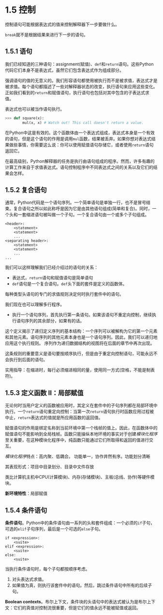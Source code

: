 # 1.5 控制
控制语句可能根据表达式的值来控制解释器下一步要做什么。

`break`就不是根据结果来进行下一步的语句。

## 1.5.1 语句
我们已经知道的三种语句：assignment(赋值)、`def`和`return`语句。这些Python代码它们本身不是表达式，虽然它们包含表达式作为组成部分。

强调语句的值的无意义的。我们形容语句都使用被执行而不是被求值，表达式才是被求值。每个语句都描述了一些对解释器状态的改变，执行语句来应用这些变化。正如我们看到的`return`和赋值语句，执行语句也包括对其中包含的子表达式求值。

表达式也可以被当作语句执行。
```python
>>> def square(x):
        mul(x, x) # Watch out! This call doesn't return a value.
```
在Python中这是有效的。这个函数体由一个表达式组成，表达式本身是一个有效的语句，但是这个语句的作用是调用`mul`函数，结果被丢弃。如果你想对表达式结果做些事情，你需要这么说：你可以使用赋值语句存储它，或者使用`return`语句返回它。

在最高级别，Python解释器的任务是执行由语句组成的程序。然而，许多有趣的计算工作来自于求值表达式。语句控制程序中不同表达式之间的关系以及它们的结果会怎样。

## 1.5.2 复合语句
通常，Python代码是一个语句序列。一个简单语句是单独一行，也不是冒号结束。复合语句之所以如此称呼是因为它是由其他语句组成(简单和复合)。同时，一个头和一套缩进语句被叫做一个子句。一个复合语句由一个或多个子句组成。
```
<header>:
    <statement>
    <statement>
    ...
<separating header>:
    <statement>
    <statement>
    ...
...
```
我们可以这样理解我们已经介绍过的语句的关系：
- 表达式，`return`语句和赋值语句是简单语句
- `def`语句是一个复合语句。`def`头下面的套件是定义的函数体。

每种类型头语句的专门的求值规则决定何时执行套件中的语句。

我们现在也可以理解多行程序。
- 执行一个语句序列，首先执行第一条语句。如果该语句不重定向控制，继续执行语句序列的其余部分，如果有的话。

这个定义揭示了递归定义序列的基本结构：一个序列可以被解构为它的第一个元素和其他元素。语句序列的其他元素本身也是一个语句序列。因此，我们可以递归地应用这个执行规则。 序列作为递归数据结构的视图将在后面的章节中再次出现。

这条规则的重要意义是语句要按顺序执行，但是由于重定向控制语句，可能永远不会执行到后面的语句。

实用指导：在缩进时，每行必须缩进相同的量，使用同一方式(空格，不能是制表符)。

## 1.5.3 定义函数 II：局部赋值
无论何时当用户定义的函数被应用时，其定义在套件中的子句序列都在局部环境中执行。一个`return`语句重定向控制：当第一次`return`语句执行时函数应用过程被中止，`return`表达式的值就是所应用函数的返回值。

赋值语句的作用是绑定名称到当前环境中第一个栈帧的值上。因此，在函数体中的赋值语句不能影响到全局栈帧。函数只能操纵本地环境的事实对于创建*模块化程序*至关重要，在这种模块化程序中，纯函数只能通过它们所取得和返回的值进行交互。

*模块化程序*特点：高内聚、低耦合。 功能单一，协作井然有序。功能划分清晰

其表现形式：项目中目录划分、目录中文件存放

类比计算机主机中CPU(计算模块)、内存(存储模块)、主板(总线、协作)等硬件模块。

**新环境特性**：局部赋值

## 1.5.4 条件语句
**条件语句**。Python中的条件语句由一系列的头和套件组成：一个必须的`if`子句，可选的`elif`子句序列，最后是一个可选的`else`子句。
```
if <expression>:
    <suite>
elif <expression>:
    <suite>
else:
    <suite>
```
当执行条件语句时，每个子句都按顺序考虑。
1. 对头表达式求值。
2. 如果值为真，则执行该套件中的语句。然后，跳过条件语句中所有的后续子句。

**Boolean contexts**。布尔上下文，条件块的头语句中的表达式被认为是布尔上下文：它们的真值对控制流很重要，但是它们的值永远不能被赋值或返回。
